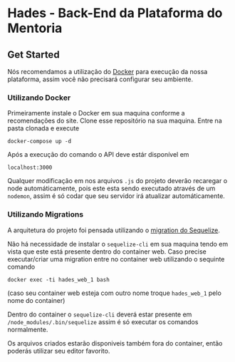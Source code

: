 # Hades - Back-End da Plataforma do Mentoria

## Get Started

Nós recomendamos a utilização do [Docker](https://www.docker.com/) para execução da nossa plataforma, assim você não precisará configurar seu ambiente.

### Utilizando Docker

Primeiramente instale o Docker em sua maquina conforme a recomendações do site.
Clone esse repositório na sua maquina.
Entre na pasta clonada e execute

```docker-compose up -d```

Após a execução do comando o API deve estár disponível em

```localhost:3000```

Qualquer modificação em nos arquivos `.js` do projeto deverão recaregar o node automáticamente, pois este esta sendo executado através de um `nodemon`, assim é só codar que seu servidor irá atualizar automáticamente.

### Utilizando Migrations

A arquitetura do projeto foi pensada utilizando o [migration do Sequelize](http://sequelize.readthedocs.io/en/v3/docs/migrations/).

Não há necessidade de instalar o `sequelize-cli` em sua maquina tendo em vista que este está presente dentro do container web.
Caso precise executar/criar uma migration entre no container web utilizando o sequinte comando

```docker exec -ti hades_web_1 bash```
  
(caso seu container web esteja com outro nome troque `hades_web_1` pelo nome do container)

Dentro do container o `sequelize-cli` deverá estar presente em `/node_modules/.bin/sequelize` assim é só executar os comandos normalmente.

Os arquivos criados estarão disponiveis também fora do container, então poderás utilizar seu editor favorito.
